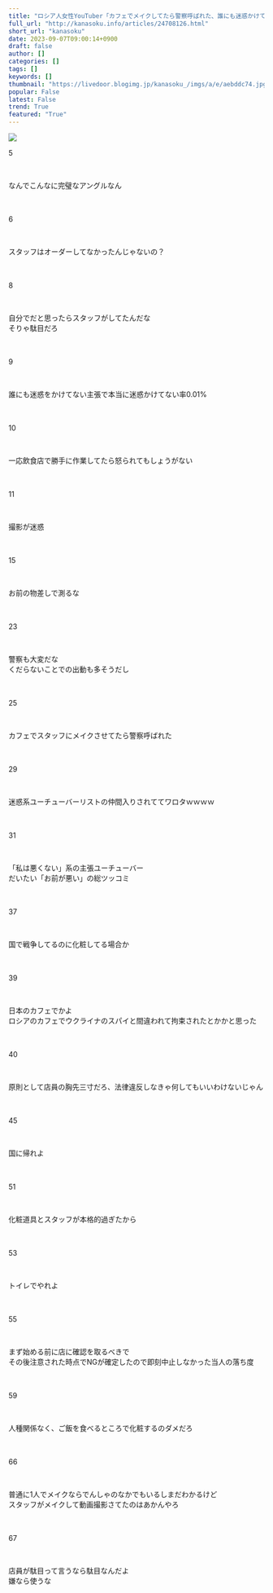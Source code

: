 ```yaml
---
title: "ロシア人女性YouTuber「カフェでメイクしてたら警察呼ばれた、誰にも迷惑かけてないのに日本人おかしいだろ！」 : カナ速"
full_url: "http://kanasoku.info/articles/24708126.html"
short_url: "kanasoku"
date: 2023-09-07T09:00:14+0900
draft: false
author: []
categories: []
tags: []
keywords: []
thumbnail: "https://livedoor.blogimg.jp/kanasoku_/imgs/a/e/aebddc74.jpg"
popular: False
latest: False
trend: True
featured: "True"
---
```


![](https://livedoor.blogimg.jp/kanasoku_/imgs/a/e/aebddc74.jpg)

<div><p class="num">5</p> <br> <p class="tto">なんでこんなに完璧なアングルなん<br> <br> <br> </p><p class="num">6</p> <br> <p class="tto">スタッフはオーダーしてなかったんじゃないの？<br> <br> <br> </p><p class="num">8</p> <br> <p class="tto">自分でだと思ったらスタッフがしてたんだな<br> そりゃ駄目だろ<br> <br> <br> </p><p class="num">9</p> <br> <p class="tto">誰にも迷惑をかけてない主張で本当に迷惑かけてない率0.01%<br> <br> <br> </p><p class="num">10</p> <br> <p class="tto">一応飲食店で勝手に作業してたら怒られてもしょうがない<br> <br> <br> </p><p class="num">11</p> <br> <p class="tto">撮影が迷惑<br> <br> <br> </p><p class="num">15</p> <br> <p class="tto">お前の物差しで測るな<br> <br> <br> </p><p class="num">23</p> <br> <p class="tto">警察も大変だな<br> くだらないことでの出動も多そうだし<br> <br> <br> </p><p class="num">25</p> <br> <p class="tto">カフェでスタッフにメイクさせてたら警察呼ばれた<br> <br> <br> </p><p class="num">29</p> <br> <p class="tto">迷惑系ユーチューバーリストの仲間入りされててワロタｗｗｗｗ<br> <br> <br> </p><p class="num">31</p> <br> <p class="tto">「私は悪くない」系の主張ユーチューバー<br> だいたい「お前が悪い」の総ツッコミ<br> <br> <br> </p><p class="num">37</p> <br> <p class="tto">国で戦争してるのに化粧してる場合か<br> <br> <br> </p><p class="num">39</p> <br> <p class="tto">日本のカフェでかよ<br> ロシアのカフェでウクライナのスパイと間違われて拘束されたとかかと思った<br> <br> <br> </p><p class="num">40</p> <br> <p class="tto">原則として店員の胸先三寸だろ、法律違反しなきゃ何してもいいわけないじゃん<br> <br> <br> </p><p class="num">45</p> <br> <p class="tto">国に帰れよ<br> <br> <br> </p><p class="num">51</p> <br> <p class="tto">化粧道具とスタッフが本格的過ぎたから<br> <br> <br> </p><p class="num">53</p> <br> <p class="tto">トイレでやれよ<br> <br> <br> </p><p class="num">55</p> <br> <p class="tto">まず始める前に店に確認を取るべきで<br> その後注意された時点でNGが確定したので即刻中止しなかった当人の落ち度<br> <br> <br> </p><p class="num">59</p> <br> <p class="tto">人種関係なく、ご飯を食べるところで化粧するのダメだろ<br> <br> <br> </p><p class="num">66</p> <br> <p class="tto">普通に1人でメイクならでんしゃのなかでもいるしまだわかるけど<br> スタッフがメイクして動画撮影さてたのはあかんやろ<br> <br> <br> </p><p class="num">67</p> <br> <p class="akoo">店員が駄目って言うなら駄目なんだよ<br> 嫌なら使うな<br> <br> <br> </p> <p align="center"> </p> </div>